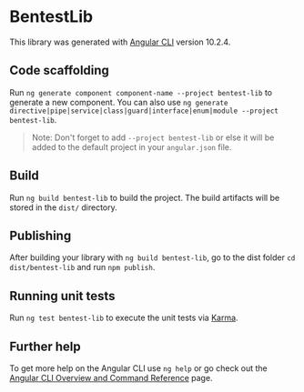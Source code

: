 # BentestLib

This library was generated with [Angular CLI](https://github.com/angular/angular-cli) version 10.2.4.

## Code scaffolding

Run `ng generate component component-name --project bentest-lib` to generate a new component. You can also use `ng generate directive|pipe|service|class|guard|interface|enum|module --project bentest-lib`.
> Note: Don't forget to add `--project bentest-lib` or else it will be added to the default project in your `angular.json` file. 

## Build

Run `ng build bentest-lib` to build the project. The build artifacts will be stored in the `dist/` directory.

## Publishing

After building your library with `ng build bentest-lib`, go to the dist folder `cd dist/bentest-lib` and run `npm publish`.

## Running unit tests

Run `ng test bentest-lib` to execute the unit tests via [Karma](https://karma-runner.github.io).

## Further help

To get more help on the Angular CLI use `ng help` or go check out the [Angular CLI Overview and Command Reference](https://angular.io/cli) page.
